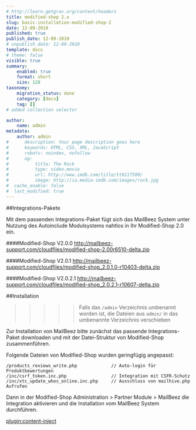 ```yaml
---
# http://learn.getgrav.org/content/headers
title: modified-shop 2.x
slug: basic-installation-modified-shop-2
date: 12-09-2010
published: true
publish_date: 12-09-2010
# unpublish_date: 12-09-2010
template: docs
# theme: false
visible: true
summary:
    enabled: true
    format: short
    size: 128
taxonomy:
    migration_status: done
    category: [docs]
    tag: []
# added collection selector

author:
    name: admin
metadata:
    author: admin
#      description: Your page description goes here
#      keywords: HTML, CSS, XML, JavaScript
#      robots: noindex, nofollow
#      og:
#          title: The Rock
#          type: video.movie
#          url: http://www.imdb.com/title/tt0117500/
#          image: http://ia.media-imdb.com/images/rock.jpg
#  cache_enable: false
#  last_modified: true
---
```



##Integrations-Pakete

Mit dem passenden Integrations-Paket fügt sich das MailBeez System unter Nutzung des Autoinclude Modulsystems nahtlos in Ihr Modified-Shop 2.0 ein.

####Modified-Shop V2.0.0
<http://mailbeez-support.com/cloudfiles/modified-shop-2.00r6510-delta.zip> 

####Modified-Shop V2.0.1
<http://mailbeez-support.com/cloudfiles/modified-shop_2.0.1.0-r10403-delta.zip> 

####Modified-Shop V2.0.2.1
<http://mailbeez-support.com/cloudfiles/modified-shop_2.0.2.1-r10607-delta.zip> 


##Installation
>>>>> Falls das `/admin` Verzeichnis umbenannt worden ist, die Dateien aus `admin/` in das umbenannte Verzeichnis verschieben

Zur Installation von MailBeez bitte zunächst das passende Integrations-Paket downloaden und mit der Datei-Struktur von Modified-Shop zusammenführen.

Folgende Dateien von Modified-Shop wurden geringfügig angepasst:

    /products_reviews_write.php             // Auto-login für Produktbewertungen
    /inc/csrf_token.inc.php                 // Integration mit CSFR-Schutz
    /inc/xtc_update_whos_online.inc.php     // Ausschluss von mailhive.php Aufrufen


Dann in der Modified-Shop Administration > Partner Module > MailBeez die Integration aktivieren und die Installation vom MailBeez System durchführen.


[plugin:content-inject](/content_blocks/run_installer)